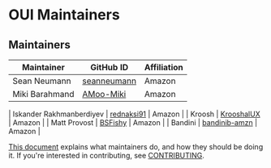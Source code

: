 # OUI Maintainers

## Maintainers
| Maintainer | GitHub ID | Affiliation |
| --------------- | --------- | ----------- |
| Sean Neumann | [seanneumann](https://github.com/seanneumann) | Amazon | 
| Miki Barahmand | [AMoo-Miki](https://github.com/AMoo-Miki) | Amazon |

| Iskander Rakhmanberdiyev | [rednaksi91](https://github.com/rednaksi91) | Amazon |
| Kroosh | [KrooshalUX](https://github.com/KrooshalUX) | Amazon |
| Matt Provost | [BSFishy](https://github.com/BSFishy) | Amazon |
| Bandini | [bandinib-amzn](https://github.com/bandinib-amzn) | Amazon |

[This document](https://github.com/opensearch-project/.github/blob/main/MAINTAINERS.md) explains what maintainers do, and how they should be doing it. If you're interested in contributing, see [CONTRIBUTING](CONTRIBUTING.md).
